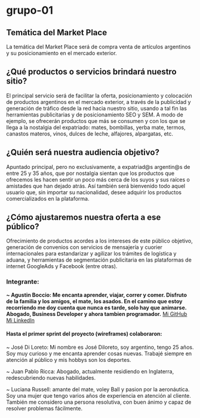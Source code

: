 # grupo-01

## Temática del Market Place

La temática del Market Place será de compra venta de artículos argentinos y su posicionamiento en el mercado exterior.

## ¿Qué productos o servicios brindará nuestro sitio? 

El principal servicio será de facilitar la oferta, posicionamiento y colocación de productos argentinos en el mercado exterior, a través de la publicidad y generación de tráfico desde la red hacia nuestro sitio, usando a tal fin las herramientas publicitarias y de posicionamiento SEO y SEM.
A modo de ejemplo, se ofrecerán productos que más se consumen y con los que se llega a la nostalgia del expatriado: mates, bombillas, yerba mate, termos, canastos materos, vinos, dulces de leche, alfajores, alpargatas, etc.

## ¿Quién será nuestra audiencia objetivo? 

Apuntado principal, pero no exclusivamente, a expatriad@s argentin@s de entre 25 y 35 años, que por nostalgia sientan que los productos que ofrecemos les hacen sentir un poco  más cerca de  los suyos y sus raíces o amistades que han dejado atrás. 
Así también será bienvenido todo aquel usuario que, sin importar su nacionalidad, desee adquirir los productos comercializados en la plataforma.

## ¿Cómo ajustaremos nuestra oferta a ese público?

Ofrecimiento de productos acordes a los intereses de este público objetivo, generación de convenios con servicios de mensajería y cuorier internacionales para estandarizar y agilizar los trámites de logística y aduana, y herramientas de segmentación publicitaria en las plataformas de internet GoogleAds y Facebook (entre otras).

### Integrante:

**~ Agustin Boccio: Me encanta aprender, viajar, correr y comer. Disfruto de la familia y los amigos, el mate, los  asados. En el camino que estoy recorriendo me doy cuenta que nunca es tarde, solo hay que animarse. Abogado, Business Developer y ahora tambien programador.**
[Mi GitHub](https://github.com/bocod)
[Mi LinkedIn](https://www.linkedin.com/in/agustinboccio/)

#### Hasta el primer sprint del proyecto (wireframes) colaboraron:

~ José Di Loreto: Mi nombre es José Diloreto, soy argentino, tengo 25 años. Soy muy curioso y me encanta aprender cosas nuevas. Trabajé siempre en atención al público y mis hobbys son los deportes.

~ Juan Pablo Ricca: Abogado, actualmente residiendo en Inglaterra, redescubriendo nuevas habilidades.

~ Luciana Russell: amante del mate, voley Ball y pasion por la aeronáutica.
Soy una mujer que tengo varios años de experiencia en atención al cliente. También me considero una persona resolutiva, con buen ánimo y capaz de resolver problemas fácilmente. 

